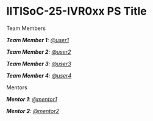 # IITISoC-25-IVR0xx PS Title

Team Members

_**Team Member 1**:  [@user1](https://github.com/Gopesh223)_

_**Team Member 2**:  [@user2](https://github.com/user2)_

_**Team Member 3**:  [@user3](https://github.com/user3)_

_**Team Member 4**:  [@user4](https://github.com/user4)_

Mentors

_**Mentor 1**:  [@mentor1](https://github.com/mentor1)_

_**Mentor 2**:  [@mentor2](https://github.com/mentor2)_

